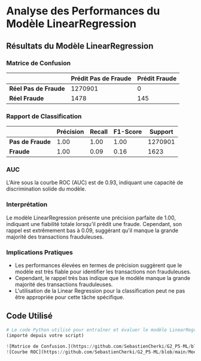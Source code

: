 # Analyse des Performances du Modèle LinearRegression

## Résultats du Modèle LinearRegression

### Matrice de Confusion

|               | Prédit Pas de Fraude | Prédit Fraude |
| ------------- | -------------------- | ------------- |
| **Réel Pas de Fraude** | 1270901 | 0 |
| **Réel Fraude** | 1478 | 145 |

### Rapport de Classification

|                | Précision | Recall | F1-Score | Support |
| -------------- | --------- | ------ | -------- | ------- |
| **Pas de Fraude**   | 1.00      | 1.00   | 1.00     | 1270901 |
| **Fraude**         | 1.00      | 0.09   | 0.16     | 1623    |

### AUC

L'Aire sous la courbe ROC (AUC) est de 0.93, indiquant une capacité de discrimination solide du modèle.

### Interprétation

Le modèle LinearRegression présente une précision parfaite de 1.00, indiquant une fiabilité totale lorsqu'il prédit une fraude. Cependant, son rappel est extrêmement bas à 0.09, suggérant qu'il manque la grande majorité des transactions frauduleuses.

### Implications Pratiques

- Les performances élevées en termes de précision suggèrent que le modèle est très fiable pour identifier les transactions non frauduleuses.
- Cependant, le rappel très bas indique que le modèle manque la grande majorité des transactions frauduleuses.
- L'utilisation de la Linear Regression pour la classification peut ne pas être appropriée pour cette tâche spécifique.

## Code Utilisé

```python
# Le code Python utilisé pour entraîner et évaluer le modèle LinearRegression
(importé depuis votre script)

![Matrice de Confusion.](https://github.com/SebastienCherki/G2_P5-ML/blob/main/Mod%C3%A8le/LinearRegression/Matrice%20de%20Confusion.png)
![Courbe ROC](https://github.com/SebastienCherki/G2_P5-ML/blob/main/Mod%C3%A8le/LinearRegression/ROC.png)
